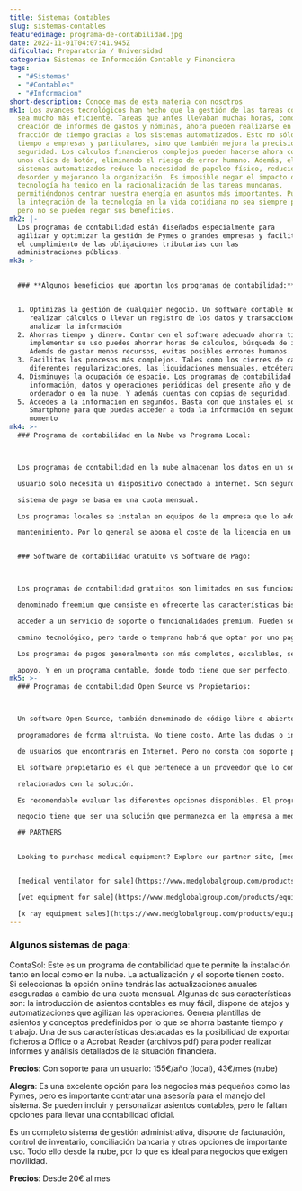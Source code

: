 ```yaml
---
title: Sistemas Contables
slug: sistemas-contables
featuredimage: programa-de-contabilidad.jpg
date: 2022-11-01T04:07:41.945Z
dificultad: Preparatoria / Universidad
categoria: Sistemas de Información Contable y Financiera
tags:
  - "#Sistemas"
  - "#Contables"
  - "#Informacion"
short-description: Conoce mas de esta materia con nosotros
mk1: Los avances tecnológicos han hecho que la gestión de las tareas cotidianas
  sea mucho más eficiente. Tareas que antes llevaban muchas horas, como la
  creación de informes de gastos y nóminas, ahora pueden realizarse en una
  fracción de tiempo gracias a los sistemas automatizados. Esto no sólo ahorra
  tiempo a empresas y particulares, sino que también mejora la precisión y la
  seguridad. Los cálculos financieros complejos pueden hacerse ahora con sólo
  unos clics de botón, eliminando el riesgo de error humano. Además, el uso de
  sistemas automatizados reduce la necesidad de papeleo físico, reduciendo el
  desorden y mejorando la organización. Es imposible negar el impacto que la
  tecnología ha tenido en la racionalización de las tareas mundanas,
  permitiéndonos centrar nuestra energía en asuntos más importantes. Puede que
  la integración de la tecnología en la vida cotidiana no sea siempre perfecta,
  pero no se pueden negar sus beneficios.
mk2: |-
  Los programas de contabilidad están diseñados especialmente para
  agilizar y optimizar la gestión de Pymes o grandes empresas y facilitan
  el cumplimiento de las obligaciones tributarias con las
  administraciones públicas.
mk3: >-
  

  ### **Algunos beneficios que aportan los programas de contabilidad:**


  1. Optimizas la gestión de cualquier negocio. Un software contable no ha sido creado sólo para
     realizar cálculos o llevar un registro de los datos y transacciones de la empresa, sino que permite
     analizar la información
  2. Ahorras tiempo y dinero. Contar con el software adecuado ahorra tiempo y dinero. Tras
     implementar su uso puedes ahorrar horas de cálculos, búsqueda de información o cierre de cuentas.
     Además de gastar menos recursos, evitas posibles errores humanos.
  3. Facilitas los procesos más complejos. Tales como los cierres de cajas, la emisión de facturas, las
     diferentes regularizaciones, las liquidaciones mensuales, etcétera.
  4. Disminuyes la ocupación de espacio. Los programas de contabilidad te permiten tener toda la
     información, datos y operaciones periódicas del presente año y de anteriores, en el disco duro de tu
     ordenador o en la nube. Y además cuentas con copias de seguridad.
  5. Accedes a la información en segundos. Basta con que instales el software en tu ordenador o
     Smartphone para que puedas acceder a toda la información en segundos, en cualquier lugar y
     momento
mk4: >-
  ### Programa de contabilidad en la Nube vs Programa Local:



  Los programas de contabilidad en la nube almacenan los datos en un servidor del proveedor del servicio. El

  usuario solo necesita un dispositivo conectado a internet. Son seguros y se actualizan automáticamente. El

  sistema de pago se basa en una cuota mensual.

  Los programas locales se instalan en equipos de la empresa que lo adquiere, quien se hace cargo del

  mantenimiento. Por lo general se abona el coste de la licencia en un único pago.


  ### Software de contabilidad Gratuito vs Software de Pago:



  Los programas de contabilidad gratuitos son limitados en sus funcionalidades y usos. Suelen seguir un modelo

  denominado freemium que consiste en ofrecerte las características básicas gratis pero cobran una cuota por

  acceder a un servicio de soporte o funcionalidades premium. Pueden servir como un paso para iniciarse en el

  camino tecnológico, pero tarde o temprano habrá que optar por uno pago.

  Los programas de pagos generalmente son más completos, escalables, se actualizan y cuentan con servicio de

  apoyo. Y en un programa contable, donde todo tiene que ser perfecto, esto es fundamental.
mk5: >-
  ### Programas de contabilidad Open Source vs Propietarios:



  Un software Open Source, también denominado de código libre o abierto, es un sistema desarrollado por

  programadores de forma altruista. No tiene costo. Ante las dudas o incidencias puedes recurrir a los foros

  de usuarios que encontrarás en Internet. Pero no consta con soporte profesional.

  El software propietario es el que pertenece a un proveedor que lo comercializa y facilita todos los servicios

  relacionados con la solución.

  Es recomendable evaluar las diferentes opciones disponibles. El programa que gestione la contabilidad del

  negocio tiene que ser una solución que permanezca en la empresa a mediano y largo plazo.

  ## PARTNERS


  Looking to purchase medical equipment? Explore our partner site, [medglobalgroup.com](medglobalgroup.com), for a wide range of options tailored to your needs.


  [medical ventilator for sale](https://www.medglobalgroup.com/products/equipment/ventilators)

  [vet equipment for sale](https://www.medglobalgroup.com/products/equipment/vet)

  [x ray equipment sales](https://www.medglobalgroup.com/products/equipment/x-ray)
---
```

### Algunos sistemas de paga:


ContaSol: Este es un programa de contabilidad que te permite la instalación tanto en local como en la
nube. La actualización y el soporte tienen costo. Si seleccionas la opción online tendrás las
actualizaciones anuales aseguradas a cambio de una cuota mensual.
Algunas de sus características son: la introducción de asientos contables es muy fácil, dispone de atajos
y automatizaciones que agilizan las operaciones. Genera plantillas de asientos y conceptos predefinidos
por lo que se ahorra bastante tiempo y trabajo. Una de sus características destacadas es la posibilidad
de exportar ficheros a Office o a Acrobat Reader (archivos pdf) para poder realizar informes y análisis
detallados de la situación financiera.


**Precios**: Con soporte para un usuario: 155€/año (local), 43€/mes (nube)



**Alegra**: Es una excelente opción para los negocios más pequeños como las Pymes, pero es importante
contratar una asesoría para el manejo del sistema. Se pueden incluir y personalizar asientos contables,
pero le faltan opciones para llevar una contabilidad oficial.


Es un completo sistema de gestión administrativa, dispone de facturación, control de inventario,
conciliación bancaria y otras opciones de importante uso. Todo ello desde la nube, por lo que es ideal para
negocios que exigen movilidad.


**Precios**: Desde 20€ al mes